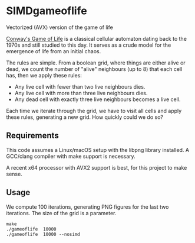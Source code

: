 # SIMDgameoflife
Vectorized (AVX) version of the game of life

[Conway's Game of Life](https://en.wikipedia.org/wiki/Conway%27s_Game_of_Life) is a classical cellular automaton dating back to the 1970s
and still studied to this day. It serves as a crude model for the emergence of life
from an initial chaos.


The rules are simple. From a boolean grid, where things are either alive or dead,
we count the number of "alive" neighbours (up to 8) that each cell has, then we
apply these rules:


* Any live cell with fewer than two live neighbours dies.
* Any live cell with more than three live neighbours dies.
* Any dead cell with exactly three live neighbours becomes a live cell.

Each time we iterate through the grid, we have to visit all cells and apply these rules,
generating a new grid. How quickly could we do so?



## Requirements

This code assumes a Linux/macOS setup with the libpng library installed. A
GCC/clang compiler with make support is necessary.

A recent x64 processor with AVX2 support is best, for this project to make sense.

## Usage

We compute 100 iterations, generating PNG figures for the last two iterations.
The size of the grid is a parameter.

```
make
./gameoflife  10000
./gameoflife  10000 --nosimd
```

